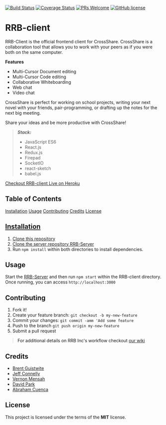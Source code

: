 [![Build Status](https://travis-ci.org/RowdyRuffBoysINC/RRB-client.svg?branch=master)](https://travis-ci.org/RowdyRuffBoysINC/RRB-client) [![Coverage Status](https://coveralls.io/repos/github/RowdyRuffBoysINC/RRB-client/badge.svg?branch=master)](https://coveralls.io/github/RowdyRuffBoysINC/RRB-client?branch=master) [![PRs Welcome](https://img.shields.io/badge/PRs-welcome-brightgreen.svg?style=flat-square)](https://github.com/RowdyRuffBoysINC/RRB-client/pull/new/master) [![GitHub license](https://img.shields.io/badge/license-MIT-blue.svg?style=flat-square)](https://github.com/RowdyRuffBoysINC/RRB-client/blob/master/LICENSE)

# RRB-client
RRB-Client is the official frontend client for CrossShare.
CrossShare is a collaboration tool that allows you to work with your peers as
if you were both on the same computer.

**Features**

- Multi-Cursor Document editing
- Multi-Cursor Code editing
- Collaborative Whiteboarding
- Web chat
- Video chat

CrossShare is perfect for working on school projects, writing your next novel
with your friends, pair-programming, or drafting up the notes for the next big
meeting.

Share your ideas and be more productive with CrossShare!

> ***Stack:***
> - JavaScript ES6
> - React.js
> - Redux.js
> - Firepad
> - SocketIO
> - react-sketch
> - babel.js


[Checkout RRB-client Live on Heroku](https://crossshare.netlify.com)

## Table of Contents

[Installation](#installation)
[Usage](#usage)
[Contributing](#contributing)
[Credits](#credits)
[License](#license)

<a href="installation">

## Installation

1. Clone this repository
2. Clone the server repository [RRB-Server](https://github.com/RowdyRuffBoysINC/RRB-server)
3. Run `npm install` within both directories to install dependencies.


<a name="usage">

## Usage

Start the [RRB-Server](https://github.com/RowdyRuffBoysINC/RRB-server) and then run `npm start` within the RRB-client directory. Once running, you can access `http://localhost:3000`


<a name="contributing">

## Contributing

1. Fork it!
2. Create your feature branch: `git checkout -b my-new-feature`
3. Commit your changes: `git commit -amm 'Add some feature`
4. Push to the branch `git push origin my-new-feature`
5. Submit a pull request

> For additional details on RRB Inc's workflow checkout [our wiki](https://github.com/RowdyRuffBoysINC/RRB-client/wiki)

<a name="credits">

## Credits

- [Brent Guistwite](https://github.com/brentguistwite)
- [Jeff Connelly](https://github.com/jeffconnelly)
- [Vernon Mensah](https://github.com/Alderr)
- [David Park](https://github.com/sadmilk)
- [Abraham Cuenca](https://github.com/yourwebdevguy)

<a name="license">

## License

This project is licensed under the terms of the **MIT** license.